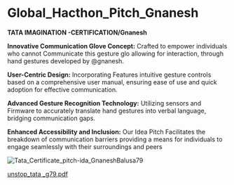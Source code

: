 # **Global_Hacthon_Pitch_Gnanesh**
**TATA IMAGINATION -CERTIFICATION/Gnanesh**

**Innovative Communication Glove Concept:**  Crafted to empower individuals who cannot Communicate this gesture glo allowing for interaction, through hand gestures developed by @gnanesh.

**User-Centric Design:** Incorporating Features intuitive gesture controls based on a comprehensive user manual, ensuring ease of use and quick adoption for effective communication.

**Advanced Gesture Recognition Technology:** Utilizing  sensors and Firmware to accurately translate hand gestures into verbal language, bridging communication gaps.

**Enhanced Accessibility and Inclusion:**  Our Idea Pitch Facilitates the breakdown of communication barriers providing a means for individuals to engage seamlessly with their surroundings and peers


![Tata_Certificate_pitch-ida_GnaneshBalusa79](https://github.com/gnanesh-16/Global_Hacthon_Pitch_Gnanesh/assets/98212179/7192e093-8cc6-48df-8a90-3401d8b1abca)

[unstop_tata _g79.pdf](https://github.com/gnanesh-16/Global_Hacthon_Pitch_Gnanesh/files/14535987/unstop_tata._g79.pdf)

